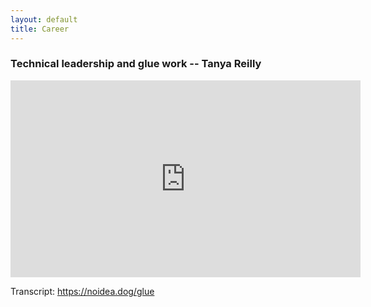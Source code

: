 ```yaml
---
layout: default
title: Career
---
```


### Technical leadership and glue work -- Tanya Reilly

<iframe width="560" height="315" src="https://www.youtube-nocookie.com/embed/KClAPipnKqw" title="YouTube video player" frameborder="0" allow="accelerometer; autoplay; clipboard-write; encrypted-media; gyroscope; picture-in-picture; web-share" allowfullscreen></iframe>

Transcript: <https://noidea.dog/glue>
